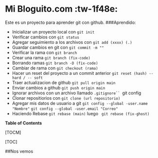 # Mi Bloguito.com :tw-1f48e:

Este es un proyecto para aprender git con github.
###Aprendido:
- Inicializar un proyecto local con `git init`
- Verificar cambios con `git status`
- Agregar seguimiento a los archivos con `git add (xxxx) (.) `
- Guardar cambios en git con `git commit -m ""`
- Verificar la rama con `git branch`
- Crear una rama `git branch (fix-code)`
- Borrando ramas `git branch -D (fix-code)`
- Cambiar de rama con `git checkout (rama)`
- Hacer un reset del proyecto a un commit anterior `git reset (hash) --hard / -- soft`
- Traer actualizacion de github `git pull origin main`
- Enviar cambios a github `git push origin main`
- Ignorar archivos con un archivo llamado `.gitignore`` `git config 
- Clonar repositiorios con `git clone (url repositorio)`
- Agregar mis datos de usuario a git `git config --global -user.name "Nombre"` `git config --global -user.email "Correo"`
- Haciendo Rebase `git rebase (main)` luego ` git rebase (fix-ghost)`





**Table of Contents**

[TOCM]

[TOC]

##Nos vemos



